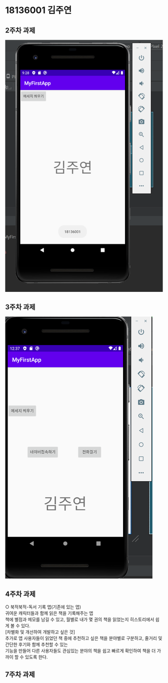 # 18136001 김주연

## 2주차 과제
<img width="" height="" src="./Png/2주차 과제.PNG"></img>

## 3주차 과제
<img width="" height="" src="./Png/3주차 과제.PNG"></img>

## 4주차 과제

 ○ 북적북적-독서 기록 앱(기존에 있는 앱)   
귀여운 캐릭터들과 함께  읽은 책을 기록해주는 앱   
책에 별점과 메모를 남길 수 있고, 월별로 내가 몇 권의 책을 읽었는지 히스토리에서 쉽게 볼 수 있다.   
[차별화 및 개선하여 개발하고 싶은 것]   
추가로 앱 사용자들이 읽었던 책 중에 추천하고 싶은 책을 분야별로 구분하고, 줄거리 및 간단한 후기와 함께 추천할 수 있는   
기능을 만들어 다른 사용자들도 관심있는 분야의 책을 쉽고 빠르게 확인하여 책을 더 가까이 할 수 있도록 한다. 

## 7주차 과제
